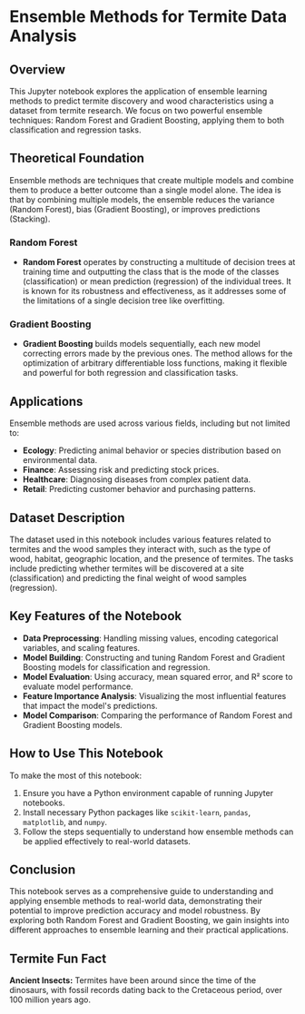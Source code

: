 # Ensemble Methods for Termite Data Analysis

## Overview
This Jupyter notebook explores the application of ensemble learning methods to predict termite discovery and wood characteristics using a dataset from termite research. We focus on two powerful ensemble techniques: Random Forest and Gradient Boosting, applying them to both classification and regression tasks.

## Theoretical Foundation
Ensemble methods are techniques that create multiple models and combine them to produce a better outcome than a single model alone. The idea is that by combining multiple models, the ensemble reduces the variance (Random Forest), bias (Gradient Boosting), or improves predictions (Stacking).

### Random Forest
- **Random Forest** operates by constructing a multitude of decision trees at training time and outputting the class that is the mode of the classes (classification) or mean prediction (regression) of the individual trees. It is known for its robustness and effectiveness, as it addresses some of the limitations of a single decision tree like overfitting.

### Gradient Boosting
- **Gradient Boosting** builds models sequentially, each new model correcting errors made by the previous ones. The method allows for the optimization of arbitrary differentiable loss functions, making it flexible and powerful for both regression and classification tasks.

## Applications
Ensemble methods are used across various fields, including but not limited to:
- **Ecology**: Predicting animal behavior or species distribution based on environmental data.
- **Finance**: Assessing risk and predicting stock prices.
- **Healthcare**: Diagnosing diseases from complex patient data.
- **Retail**: Predicting customer behavior and purchasing patterns.

## Dataset Description
The dataset used in this notebook includes various features related to termites and the wood samples they interact with, such as the type of wood, habitat, geographic location, and the presence of termites. The tasks include predicting whether termites will be discovered at a site (classification) and predicting the final weight of wood samples (regression).

## Key Features of the Notebook
- **Data Preprocessing**: Handling missing values, encoding categorical variables, and scaling features.
- **Model Building**: Constructing and tuning Random Forest and Gradient Boosting models for classification and regression.
- **Model Evaluation**: Using accuracy, mean squared error, and R² score to evaluate model performance.
- **Feature Importance Analysis**: Visualizing the most influential features that impact the model's predictions.
- **Model Comparison**: Comparing the performance of Random Forest and Gradient Boosting models.

## How to Use This Notebook
To make the most of this notebook:
1. Ensure you have a Python environment capable of running Jupyter notebooks.
2. Install necessary Python packages like `scikit-learn`, `pandas`, `matplotlib`, and `numpy`.
3. Follow the steps sequentially to understand how ensemble methods can be applied effectively to real-world datasets.

## Conclusion
This notebook serves as a comprehensive guide to understanding and applying ensemble methods to real-world data, demonstrating their potential to improve prediction accuracy and model robustness. By exploring both Random Forest and Gradient Boosting, we gain insights into different approaches to ensemble learning and their practical applications.


## Termite Fun Fact
**Ancient Insects:** Termites have been around since the time of the dinosaurs, with fossil records dating back to the Cretaceous period, over 100 million years ago.